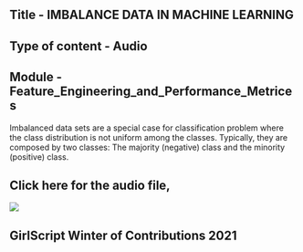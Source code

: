 ## Title - IMBALANCE DATA IN MACHINE LEARNING 

## Type of content - Audio

## Module - Feature_Engineering_and_Performance_Metrices

Imbalanced data sets are a special case for classification problem where the class distribution is not uniform among the classes. Typically, they are composed by two classes: The majority (negative) class and the minority (positive) class.


## Click here for the audio file,
<a href="https://drive.google.com/file/d/1fIT1QCZkREWdA-RoPJQn9A9puN_7kj9h/view?usp=sharing" rel="nofollow">

  <img src="https://encrypted-tbn0.gstatic.com/images?q=tbn:ANd9GcS_yV4HP9z5EDIkmFePm7kBcUSFyvSCeTKKUg&usqp=CAU">
  
</a>

## GirlScript Winter of Contributions 2021
